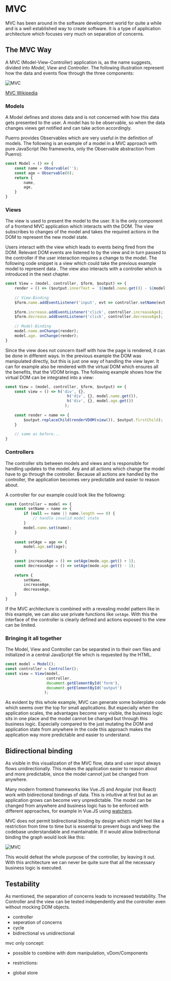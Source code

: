 # MVC
MVC has been around in the software development world for quite a while and is a well established way to create software. It is a type of application architecture which focuses very much on separation of concerns.

## The MVC Way

A MVC (Model-View-Controller) application is, as the name suggests, divided into _Model_, _View_ and _Controller_. The following illustration represent how the data and events flow through the three components:

![MVC](assets/img/MVC.png)

[MVC Wikipedia](https://en.wikipedia.org/wiki/Model–view–controller)

### Models

A Model defines and stores data and is not concerned with how this data gets presented to the user. A model has to be observable, so when the data changes views get notified and can take action accordingly. 

Puerro provides Observables which are very useful in the definition of models. The following is an example of a model in a MVC approach with pure JavaScript (No frameworks, only the Observable abstraction from Puerro):

```js
const Model = () => {
    const name = Observable('');
    const age = Observable(0);
    return {
        name,
        age,
    }
}
```

### Views

The view is used to present the model to the user. It is the only component of a frontend MVC application which interacts with the DOM. The view subscribes to changes of the model and takes the required actions in the DOM to represent the new model state.

Users interact with the view which leads to events being fired from the DOM. Relevant DOM events are listened to by the view and in turn passed to the controller if the user interaction requires a change to the model. The following code snippet is a view which could take the previous example model to represent data . The view also interacts with a controller which is introduced in the next chapter.

```js
const View = (model, controller, $form, $output) => {
    render = () => ($output.innerText = `${model.name.get()} - ${model.age.get()}`);
    
    // View-Binding
    $form.name.addEventListener('input', evt => controller.setName(evt.target.value));
    
    $form.increase.addEventListener('click', controller.increaseAge);
    $form.decrease.addEventListener('click', controller.decreaseAge);
    
    // Model-Binding
    model.name.onChange(render);
    model.age. onChange(render);
}
```

Since the view does not concern itself with how the page is rendered, it can be done in different ways. In the previous example the DOM was manipulated directly, but this is just one way of handling the view layer. It can for example also be rendered with the virtual DOM which ensures all the benefits, that the VDOM brings. The following example shows how the virtual DOM can be integrated into a view:

```js
const View = (model, controller, $form, $output) => {
    const view = () => h('div', {},
                           h('div', {}, model.name.get()),
                           h('div', {}, model.age.get())
                          );
    
    const render = name => {
        $output.replaceChild(renderVDOM(view()), $output.firstChild);
    }
    
    // same as before...
}
```

### Controllers

The controller sits between models and views and is responsible for handling updates to the model. Any and all actions which change the model have to go through the controller. Because all actions are handled by the controller, the application becomes very predictable and easier to reason about.

A controller for our example could look like the following: 

```js
const Controller = model => {
    const setName = name => {
        if (null == name || name.length === 0) {
            // handle invalid model state
        }
        model.name.set(name);
    }
    
    const setAge = age => {
        model.age.set(age);
    }
    
    const increaseAge = () => setAge(mode.age.get() + 1);
    const decreaseAge = () => setAge(mode.age.get() - 1);
    
    return {
        setName,
        increaseAge,
        decreaseAge,
    }
}
```

If the MVC architecture is combined with a revealing model pattern like in this example, we can also use private functions like `setAge`. With this the interface of the controller is clearly defined and actions exposed to the view can be limited.

### Bringing it all together

The Model, View and Controller can be separated in to their own files and initialized in a central JavaScript file which is requested by the HTML. 

```js
const model = Model();
const controller = Controller();
const view = View(model, 
                  controller,
                  document.getElementById('form'),
                  document.getElementById('output')
                 );
```

As evident by this whole example, MVC can generate some boilerplate code which seems over the top for small applications. But especially when the application scales, the advantages become very visible, the business logic sits in one place and the model cannot be changed but through this business logic. Especially compared to the just mutating the DOM and application state from anywhere in the code this approach makes the application way more predictable and easier to understand.

## Bidirectional binding

As visible in this visualization of the MVC flow, data and user input always flows unidirectionally. This makes the application easier to reason about and more predictable, since the model cannot just be changed from anywhere. 

Many modern frontend frameworks like Vue.JS and Angular (not React) work with bidirectional bindings of data. This is intuitive at first but as an application grows can become very unpredictable. The model can be changed from anywhere and business logic has to be enforced with different approaches, for example in Vue.JS using [watchers](https://vuejs.org/v2/guide/computed.html#Watchers).

MVC does not permit bidirectional binding by design which might feel like a restriction from time to time but is essential to prevent bugs and keep the codebase understandable and maintainable. If it would allow bidirectional binding the graph would look like this:

![MVC](assets/img/MVC-Bidirectional.png)

This would defeat the whole purpose of the controller, by leaving it out. With this architecture we can never be quite sure that all the necessary business logic is executed.

## Testability

As mentioned, the separation of concerns leads to increased testability. The Controller and the view can be tested independently and the controller even without mocking DOM objects.



- controller
- seperation of concerns
- cycle
- bidirectional vs unidirectional

mvc only concept: 
- possible to combine with dom manipulation, vDom/Components

- restrictions:
- global store
